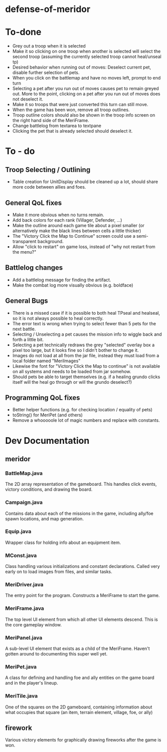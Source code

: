 # defense-of-meridor

To-done
=======
* Grey out a troop when it is selected
* Make it so clicking on one troop when another is selected will select the second troop (assuming the currently selected troop cannot heal/unseal tp)
* Desired behavior when running out of moves: Deselect current pet, disable further selection of pets.
* When you click on the battlemap and have no moves left, prompt to end turn
* Selecting a pet after you run out of moves causes pet to remain greyed out. More to the point, clicking on a pet after you run out of moves does not deselect it.
* Make it so troops that were just converted this turn can still move.
* When the game has been won, remove all troop outlines.
* Troop outline colors should also be shown in the troop info screen on the right hand side of the MeriFrame.
* Change battlelog from textarea to textpane
* Clicking the pet that is already selected should deselect it.

To - do
=======
## Troop Selecting / Outlining
* Table creation for UnitDisplay should be cleaned up a lot, should share more code between allies and foes.

## General QoL fixes
* Make it more obvious when no turns remain.
* Add back colors for each rank (Villager, Defender, ...)
* Make the outline around each game tile about a pixel smaller (or alternatively make the black lines between cells a little thicker)
* The "Victory Click the Map to Continue" screen could use a semi-transparent background.
* Allow "click to restart" on game loss, instead of "why not restart from the menu?"

## Battlelog changes
* Add a battlelog message for finding the artifact.
* Make the combat log more visually obvious (e.g. boldface)

## General Bugs
* There is a missed case if it is possible to both heal TPseal and healseal, so it is not always possible to heal correctly.
* The error text is wrong when trying to select fewer than 5 pets for the next battle.
* Selecting / Unselecting a pet causes the mission info to wiggle back and forth a little bit.
* Selecting a pet technically redraws the grey "selected" overlay box a pixel too large, but it looks fine so I didn't bother to change it.
* Images do not load at all from the jar file, instead they must load from a local folder named "MeriImages"
* Likewise the font for "Victory Click the Map to continue" is not available on all systems and needs to be loaded from jar somehow.
* Should pets be able to target themselves (e.g. if a healing grundo clicks itself will the heal go through or will the grundo deselect?)

## Programming QoL fixes
* Better helper functions (e.g. for checking location / equality of pets)
* toString() for MeriPet (and others)
* Remove a whooooole lot of magic numbers and replace with constants.


Dev Documentation
=================

meridor
-------

### BattleMap.java
The 2D array representation of the gameboard. This handles click events, victory conditions, and drawing the board.

### Campaign.java
Contains data about each of the missions in the game, including ally/foe spawn locations, and map generation.

### Equip.java
Wrapper class for holding info about an equipment item.

### MConst.java
Class handling various initializations and constant declarations. Called very early on to load images from files, and similar tasks.

### MeriDriver.java
The entry point for the program. Constructs a MeriFrame to start the game.

### MeriFrame.java
The top level UI element from which all other UI elements descend. This is the core gameplay window.

### MeriPanel.java
A sub-level UI element that exists as a child of the MeriFrame. Haven't gotten around to documenting this super well yet.

### MeriPet.java
A class for defining and handling foe and ally entities on the game board and in the player's lineup.

### MeriTile.java
One of the squares on the 2D gameboard, containing information about what occupies that square (an item, terrain element, village, foe, or ally)


firework
--------
Various victory elements for graphically drawing fireworks after the game is won.
